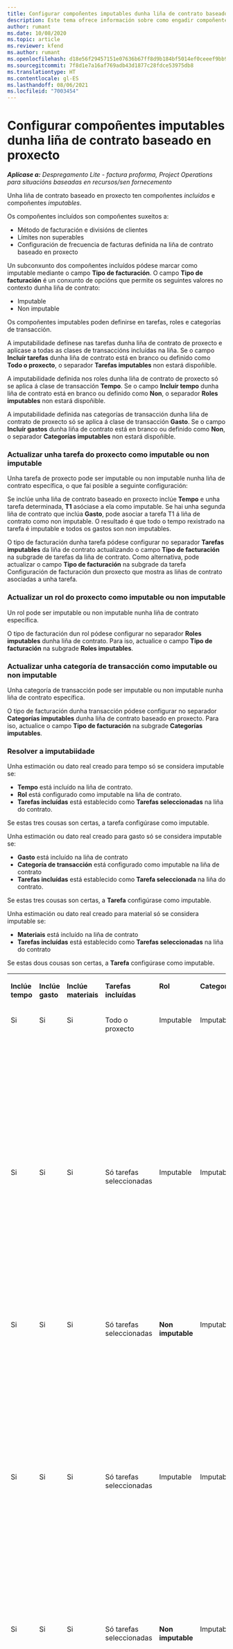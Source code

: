 ```yaml
---
title: Configurar compoñentes imputables dunha liña de contrato baseado en proxecto
description: Este tema ofrece información sobre como engadir compoñentes imputables a liñas de contrato en Project Operations.
author: rumant
ms.date: 10/08/2020
ms.topic: article
ms.reviewer: kfend
ms.author: rumant
ms.openlocfilehash: d18e56f29457151e07636b67ff8d9b184bf5014ef0ceeef9bb9d322672be4335
ms.sourcegitcommit: 7f8d1e7a16af769adb43d1877c28fdce53975db8
ms.translationtype: HT
ms.contentlocale: gl-ES
ms.lasthandoff: 08/06/2021
ms.locfileid: "7003454"
---
```

# <a name="configure-chargeable-components-of-a-project-based-contract-line"></a>Configurar compoñentes imputables dunha liña de contrato baseado en proxecto

_**Aplícase a:** Despregamento Lite - factura proforma, Project Operations para situacións baseadas en recursos/sen fornecemento_

Unha liña de contrato baseado en proxecto ten compoñentes *incluídos* e compoñentes *imputables*.

Os compoñentes incluídos son compoñentes suxeitos a:

  - Método de facturación e divisións de clientes
  - Límites non superables 
  - Configuración de frecuencia de facturas definida na liña de contrato baseado en proxecto

Un subconxunto dos compoñentes incluídos pódese marcar como imputable mediante o campo **Tipo de facturación**. O campo **Tipo de facturación** é un conxunto de opcións que permite os seguintes valores no contexto dunha liña de contrato:

  - Imputable
  - Non imputable

Os compoñentes imputables poden definirse en tarefas, roles e categorías de transacción.

A imputabilidade defínese nas tarefas dunha liña de contrato de proxecto e aplícase a todas as clases de transaccións incluídas na liña. Se o campo **Incluír tarefas** dunha liña de contrato está en branco ou definido como **Todo o proxecto**, o separador **Tarefas imputables** non estará dispoñible.

A imputabilidade definida nos roles dunha liña de contrato de proxecto só se aplica á clase de transacción **Tempo**. Se o campo **Incluír tempo** dunha liña de contrato está en branco ou definido como **Non**, o separador **Roles imputables** non estará dispoñible.

A imputabilidade definida nas categorías de transacción dunha liña de contrato de proxecto só se aplica á clase de transacción **Gasto**. Se o campo **Incluír gastos** dunha liña de contrato está en branco ou definido como **Non**, o separador **Categorías imputables** non estará dispoñible.

### <a name="update-a-project-task-as-chargeable-or-non-chargeable"></a>Actualizar unha tarefa do proxecto como imputable ou non imputable

Unha tarefa de proxecto pode ser imputable ou non imputable nunha liña de contrato específica, o que fai posible a seguinte configuración:

Se inclúe unha liña de contrato baseado en proxecto inclúe **Tempo** e unha tarefa determinada, **T1** asóciase a ela como imputable. Se hai unha segunda liña de contrato que inclúa **Gasto**, pode asociar a tarefa T1 á liña de contrato como non imputable. O resultado é que todo o tempo rexistrado na tarefa é imputable e todos os gastos son non imputables.

O tipo de facturación dunha tarefa pódese configurar no separador **Tarefas imputables** da liña de contrato actualizando o campo **Tipo de facturación** na subgrade de tarefas da liña de contrato. Como alternativa, pode actualizar o campo **Tipo de facturación** na subgrade da tarefa Configuración de facturación dun proxecto que mostra as liñas de contrato asociadas a unha tarefa.

### <a name="update-a-role-as-chargeable-or-non-chargeable"></a>Actualizar un rol do proxecto como imputable ou non imputable

Un rol pode ser imputable ou non imputable nunha liña de contrato específica.

O tipo de facturación dun rol pódese configurar no separador **Roles imputables** dunha liña de contrato. Para iso, actualice o campo **Tipo de facturación** na subgrade **Roles imputables**.

### <a name="update-a-transaction-category-as-chargeable-or-non-chargeable"></a>Actualizar unha categoría de transacción como imputable ou non imputable

Unha categoría de transacción pode ser imputable ou non imputable nunha liña de contrato específica.

O tipo de facturación dunha transacción pódese configurar no separador **Categorías imputables** dunha liña de contrato baseado en proxecto. Para iso, actualice o campo **Tipo de facturación** na subgrade **Categorías imputables**.

### <a name="resolve-chargeability"></a>Resolver a imputabiidade

Unha estimación ou dato real creado para tempo só se considera imputable se:

   - **Tempo** está incluído na liña de contrato.
   - **Rol** está configurado como imputable na liña de contrato.
   - **Tarefas incluídas** está establecido como **Tarefas seleccionadas** na liña do contrato.
 
 Se estas tres cousas son certas, a tarefa configúrase como imputable. 

Unha estimación ou dato real creado para gasto só se considera imputable se:

   - **Gasto** está incluído na liña de contrato
   - **Categoría de transacción** está configurado como imputable na liña de contrato
   - **Tarefas incluídas** está establecido como **Tarefa seleccionada** na liña do contrato.
  
 Se estas tres cousas son certas, a **Tarefa** configúrase como imputable. 

Unha estimación ou dato real creado para material só se considera imputable se:

   - **Materiais** está incluído na liña de contrato
   - **Tarefas incluídas** está establecido como **Tarefas seleccionadas** na liña do contrato

Se estas dous cousas son certas, a **Tarefa** configúrase como imputable. 

<table border="0" cellspacing="0" cellpadding="0">
    <tbody>
        <tr>
            <td width="70" valign="top">
                <p>
                    <strong>Inclúe tempo</strong>
                </p>
            </td>
            <td width="78" valign="top">
                <p>
                    <strong>Inclúe gasto</strong>
                    <strong></strong>
                </p>
            </td>
            <td width="63" valign="top">
                <p>
                    <strong>Inclúe materiais</strong>
                    <strong></strong>
                </p>
            </td>
            <td width="75" valign="top">
                <p>
                    <strong>Tarefas incluídas</strong>
                    <strong></strong>
                </p>
            </td>
            <td width="65" valign="top">
                <p>
                    <strong>Rol</strong>
                    <strong></strong>
                </p>
            </td>
            <td width="70" valign="top">
                <p>
                    <strong>Categoría</strong>
                    <strong></strong>
                </p>
            </td>
            <td width="65" valign="top">
                <p>
                    <strong>Tarefa</strong>
                    <strong></strong>
                </p>
            </td>
            <td width="350" valign="top">
                <p>
                    <strong>Impacto na imputabilidade</strong>
                </p>
            </td>
        </tr>
        <tr>
            <td width="70" valign="top">
                <p>
Si </p>
            </td>
            <td width="78" valign="top">
                <p>
Si </p>
            </td>
            <td width="63" valign="top">
                <p>
Si </p>
            </td>
            <td width="75" valign="top">
                <p>
Todo o proxecto </p>
            </td>
            <td width="65" valign="top">
                <p>
Imputable </p>
            </td>
            <td width="70" valign="top">
                <p>
Imputable </p>
            </td>
            <td width="65" valign="top">
                <p>
Non se pode configurar </p>
            </td>
            <td width="350" valign="top">
                <p>
Facturación nun dato real de tempo: <strong>Imputable</strong>
                </p>
                <p>
Tipo de facturación no dato real de gasto: <strong>Imputable</strong>
                </p>
                <p>
Tipo de facturación no dato real de material: <strong>Imputable</strong>
                </p>
            </td>
        </tr>
        <tr>
            <td width="70" valign="top">
                <p>
Si </p>
            </td>
            <td width="78" valign="top">
                <p>
Si </p>
            </td>
            <td width="63" valign="top">
                <p>
Si </p>
            </td>
            <td width="75" valign="top">
                <p>
Só tarefas seleccionadas </p>
            </td>
            <td width="65" valign="top">
                <p>
Imputable </p>
            </td>
            <td width="70" valign="top">
                <p>
Imputable </p>
            </td>
            <td width="65" valign="top">
                <p>
Imputable </p>
            </td>
            <td width="350" valign="top">
                <p>
Facturación nun dato real de tempo: <strong>Imputable</strong>
                </p>
                <p>
Tipo de facturación no dato real de gasto: <strong>Imputable</strong>
                </p>
                <p>
Tipo de facturación no dato real de material: <strong>Imputable</strong>
                </p>
            </td>
        </tr>
        <tr>
            <td width="70" valign="top">
                <p>
Si </p>
            </td>
            <td width="78" valign="top">
                <p>
Si </p>
            </td>
            <td width="63" valign="top">
                <p>
Si </p>
            </td>
            <td width="75" valign="top">
                <p>
Só tarefas seleccionadas </p>
            </td>
            <td width="65" valign="top">
                <p>
                    <strong>Non imputable</strong>
                </p>
            </td>
            <td width="70" valign="top">
                <p>
Imputable </p>
            </td>
            <td width="65" valign="top">
                <p>
Imputable </p>
            </td>
            <td width="350" valign="top">
                <p>
Facturación nun dato real de tempo: <strong>Non imputable</strong>
                </p>
                <p>
Tipo de facturación no dato real de gasto: Imputable </p>
                <p>
Tipo de facturación no dato real de material: Imputable </p>
            </td>
        </tr>
        <tr>
            <td width="70" valign="top">
                <p>
Si </p>
            </td>
            <td width="78" valign="top">
                <p>
Si </p>
            </td>
            <td width="63" valign="top">
                <p>
Si </p>
            </td>
            <td width="75" valign="top">
                <p>
Só tarefas seleccionadas </p>
            </td>
            <td width="65" valign="top">
                <p>
Imputable </p>
            </td>
            <td width="70" valign="top">
                <p>
Imputable </p>
            </td>
            <td width="65" valign="top">
                <p>
                    <strong>Non imputable</strong>
                </p>
            </td>
            <td width="350" valign="top">
                <p>
Facturación nun dato real de tempo: <strong>Non imputable</strong>
                </p>
                <p>
Tipo de facturación no dato real de gasto: <strong>Non imputable</strong>
                </p>
                <p>
Tipo de facturación no dato real de material: <strong>Non imputable</strong>
                </p>
            </td>
        </tr>
        <tr>
            <td width="70" valign="top">
                <p>
Si </p>
            </td>
            <td width="78" valign="top">
                <p>
Si </p>
            </td>
            <td width="63" valign="top">
                <p>
Si </p>
            </td>
            <td width="75" valign="top">
                <p>
Só tarefas seleccionadas </p>
            </td>
            <td width="65" valign="top">
                <p>
                    <strong>Non imputable</strong>
                </p>
            </td>
            <td width="70" valign="top">
                <p>
Imputable </p>
            </td>
            <td width="65" valign="top">
                <p>
                    <strong>Non imputable</strong>
                </p>
            </td>
            <td width="350" valign="top">
                <p>
Facturación nun dato real de tempo: <strong>Non imputable</strong>
                </p>
                <p>
Tipo de facturación no dato real de gasto: <strong>Non imputable</strong>
                </p>
                <p>
Tipo de facturación no dato real de material: <strong>Non imputable</strong>
                </p>
            </td>
        </tr>
        <tr>
            <td width="70" valign="top">
                <p>
Si </p>
            </td>
            <td width="78" valign="top">
                <p>
Si </p>
            </td>
            <td width="63" valign="top">
                <p>
Si </p>
            </td>
            <td width="75" valign="top">
                <p>
Só tarefas seleccionadas </p>
            </td>
            <td width="65" valign="top">
                <p>
                    <strong>Non imputable</strong>
                </p>
            </td>
            <td width="70" valign="top">
                <p>
                    <strong>Non imputable</strong>
                </p>
            </td>
            <td width="65" valign="top">
                <p>
Imputable </p>
            </td>
            <td width="350" valign="top">
                <p>
Facturación nun dato real de tempo: <strong>Non imputable</strong>
                </p>
                <p>
Tipo de facturación no dato real de gasto: <strong>Non imputable</strong>
                </p>
                <p>
Tipo de facturación no dato real de material: Imputable </p>
            </td>
        </tr>
        <tr>
            <td width="70" valign="top">
                <p>
                    <strong>No</strong>
                </p>
            </td>
            <td width="78" valign="top">
                <p>
Si </p>
            </td>
            <td width="63" valign="top">
                <p>
Si </p>
            </td>
            <td width="75" valign="top">
                <p>
Todo o proxecto </p>
            </td>
            <td width="65" valign="top">
                <p>
Non se pode configurar </p>
            </td>
            <td width="70" valign="top">
                <p>
                    <strong>Imputable</strong>
                </p>
            </td>
            <td width="65" valign="top">
                <p>
Non se pode configurar </p>
            </td>
            <td width="350" valign="top">
                <p>
Facturación nun dato real de tempo: <strong>Non dispoñible</strong>
                </p>
                <p>
Tipo de facturación no dato real de gasto: Imputable </p>
                <p>
Tipo de facturación no dato real de material: Imputable </p>
            </td>
        </tr>
        <tr>
            <td width="70" valign="top">
                <p>
                    <strong>No</strong>
                </p>
            </td>
            <td width="78" valign="top">
                <p>
Si </p>
            </td>
            <td width="63" valign="top">
                <p>
Si </p>
            </td>
            <td width="75" valign="top">
                <p>
Todo o proxecto </p>
            </td>
            <td width="65" valign="top">
                <p>
Non se pode configurar </p>
            </td>
            <td width="70" valign="top">
                <p>
                    <strong>Non imputable</strong>
                </p>
            </td>
            <td width="65" valign="top">
                <p>
Non se pode configurar </p>
            </td>
            <td width="350" valign="top">
                <p>
Facturación nun dato real de tempo: <strong>Non dispoñible</strong>
                </p>
                <p>
Tipo de facturación no dato real de gasto: <strong>Non imputable</strong>
                </p>
                <p>
Tipo de facturación no dato real de material: Imputable </p>
            </td>
        </tr>
        <tr>
            <td width="70" valign="top">
                <p>
Si </p>
            </td>
            <td width="78" valign="top">
                <p>
                    <strong>No</strong>
                </p>
            </td>
            <td width="63" valign="top">
                <p>
Si </p>
            </td>
            <td width="75" valign="top">
                <p>
Todo o proxecto </p>
            </td>
            <td width="65" valign="top">
                <p>
Imputable </p>
            </td>
            <td width="70" valign="top">
                <p>
Non se pode configurar </p>
            </td>
            <td width="65" valign="top">
                <p>
Non se pode configurar </p>
            </td>
            <td width="350" valign="top">
                <p>
Facturación nun dato real de tempo: Imputable </p>
                <p>
Tipo de facturación no dato real de gasto: <strong>Non dispoñible</strong>
                </p>
                <p>
Tipo de facturación no dato real de material: Imputable </p>
            </td>
        </tr>
        <tr>
            <td width="70" valign="top">
                <p>
Si </p>
            </td>
            <td width="78" valign="top">
                <p>
                    <strong>No</strong>
                </p>
            </td>
            <td width="63" valign="top">
                <p>
Si </p>
            </td>
            <td width="75" valign="top">
                <p>
Todo o proxecto </p>
            </td>
            <td width="65" valign="top">
                <p>
                    <strong>Non imputable</strong>
                </p>
            </td>
            <td width="70" valign="top">
                <p>
Non se pode configurar </p>
            </td>
            <td width="65" valign="top">
                <p>
Non se pode configurar </p>
            </td>
            <td width="350" valign="top">
                <p>
Facturación nun dato real de tempo: <strong>Non imputable</strong>
                </p>
                <p>
Tipo de facturación no dato real de gasto: <strong>Non dispoñible</strong>
                </p>
                <p>
Tipo de facturación no dato real de material: Imputable </p>
            </td>
        </tr>
        <tr>
            <td width="70" valign="top">
                <p>
Si </p>
            </td>
            <td width="78" valign="top">
                <p>
Si </p>
            </td>
            <td width="63" valign="top">
                <p>
                    <strong>No</strong>
                </p>
            </td>
            <td width="75" valign="top">
                <p>
Todo o proxecto </p>
            </td>
            <td width="65" valign="top">
                <p>
Imputable </p>
            </td>
            <td width="70" valign="top">
                <p>
Imputable </p>
            </td>
            <td width="65" valign="top">
                <p>
Non se pode configurar </p>
            </td>
            <td width="350" valign="top">
                <p>
Facturación nun dato real de tempo: Imputable </p>
                <p>
Tipo de facturación no dato real de gasto: Imputable </p>
                <p>
Tipo de facturación no dato real de material: <strong>Non dispoñible</strong>
                </p>
            </td>
        </tr>
        <tr>
            <td width="70" valign="top">
                <p>
Si </p>
            </td>
            <td width="78" valign="top">
                <p>
Si </p>
            </td>
            <td width="63" valign="top">
                <p>
                    <strong>No</strong>
                </p>
            </td>
            <td width="75" valign="top">
                <p>
Todo o proxecto </p>
            </td>
            <td width="65" valign="top">
                <p>
                    <strong>Non imputable</strong>
                </p>
            </td>
            <td width="70" valign="top">
                <p>
                    <strong>Non imputable</strong>
                </p>
            </td>
            <td width="65" valign="top">
                <p>
Non se pode configurar </p>
            </td>
            <td width="350" valign="top">
                <p>
Facturación nun dato real de tempo: <strong>Non imputable</strong>
                </p>
                <p>
Tipo de facturación no dato real de gasto: <strong>Non imputable</strong>
                </p>
                <p>
Tipo de facturación no dato real de material: <strong>Non dispoñible</strong>
                </p>
            </td>
        </tr>
    </tbody>
</table>





[!INCLUDE[footer-include](../../includes/footer-banner.md)]
